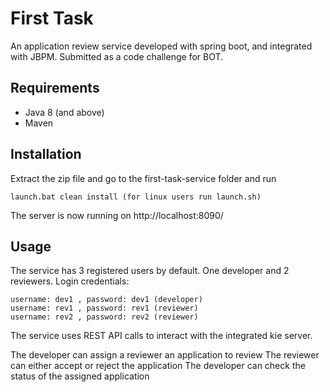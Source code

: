 # First Task

An application review service developed with spring boot, and integrated with JBPM. Submitted as a code challenge for BOT.

## Requirements

- Java 8 (and above)
- Maven

## Installation

Extract the zip file and go to the first-task-service folder and run

```
launch.bat clean install (for linux users run launch.sh)
```
The server is now running on http://localhost:8090/

## Usage

The service has 3 registered users by default. One developer and 2 reviewers. Login credentials:

```
username: dev1 , password: dev1 (developer)
username: rev1 , password: rev1 (reviewer)
username: rev2 , password: rev2 (reviewer)
```
The service uses REST API calls to interact with the integrated kie server.

The developer can assign a reviewer an application to review
The reviewer can either accept or reject the application
The developer can check the status of the assigned application
